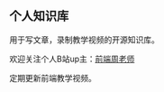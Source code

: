 ## 个人知识库

用于写文章，录制教学视频的开源知识库。

欢迎关注个人B站up主：[前端周老师](https://space.bilibili.com/416870126)

定期更新前端教学视频。